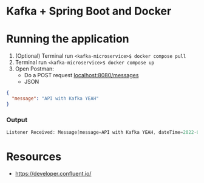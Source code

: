 # Kafka + Spring Boot and Docker

# Running the application

1. (Optional) Terminal run `<kafka-microservice>$ docker compose pull`
2. Terminal run `<kafka-microservice>$ docker compose up`
3. Open Postman:
    - Do a POST request <localhost:8080/messages>
    - JSON

```json
{
  "message": "API with Kafka YEAH"
}
```

### Output
```Java
Listener Received: Message[message=API with Kafka YEAH, dateTime=2022-03-16T19:44:58.866397]
```

# Resources

- https://developer.confluent.io/